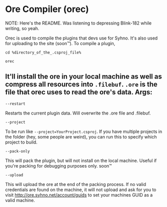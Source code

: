 Ore Compiler (orec)
===================
NOTE: Here's the README. Was listening to depressing Blink-182 while writing, so yeah.

Orec is used to compile the plugins that devs use for Syhno. It's also used for uploading to the site (soon&trade;).
To compile a plugin, 
```
cd %directory_of_the_.csproj_file%
```
```
orec 
```
It'll install the ore in your local machine as well as compress all resources into `.filebuf`. `.ore` is the file that 
orec uses to read the ore's data. 
Args:
----
```
--restart
```
Restarts the current plugin data. Will overwrite the .ore file and .filebuf.
```
--project
```
To be run like `--project=YourProject.csproj`. If you have multiple projects in the folder (hey, some people are weird),
you can run this to specify which project to build.
```
--pack-only
```
This will pack the plugin, but will not install on the local machine. Useful if you're packing for debugging purposes only.
soon&trade;
```
--upload
```
This will upload the ore at the end of the packing process. If no valid credentials are found on the machine, it will
not upload and ask for you to visit http://ore.syhno.net/account/guids to set your machines GUID as a valid machine.
